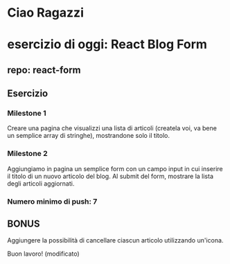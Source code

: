 # Ciao Ragazzi

# esercizio di oggi: React Blog Form

## repo: react-form

## Esercizio

### Milestone 1

Creare una pagina che visualizzi una lista di articoli (createla voi, va bene un semplice array di stringhe), mostrandone solo il titolo.

### Milestone 2

Aggiungiamo in pagina un semplice form con un campo input in cui inserire il titolo di un nuovo articolo del blog. Al submit del form, mostrare la lista degli articoli aggiornati.

### Numero minimo di push: 7

## BONUS

Aggiungere la possibilità di cancellare ciascun articolo utilizzando un'icona.

Buon lavoro! (modificato) 
